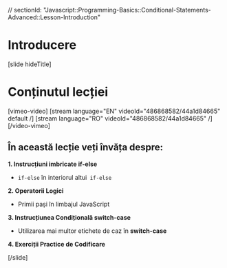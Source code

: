 // sectionId: "Javascript::Programming-Basics::Conditional-Statements-Advanced::Lesson-Introduction"

# Introducere

[slide hideTitle]

# Conținutul lecției

[vimeo-video]
[stream language="EN" videoId="486868582/44a1d84665" default /]
[stream language="RO" videoId="486868582/44a1d84665"  /]
[/video-vimeo]

## În această lecție veți învăța despre:

**1. Instrucțiuni imbricate if-else**
- `if-else` în interiorul altui` if-else` 

**2. Operatorii Logici**
- Primii pași în limbajul JavaScript

**3. Instrucțiunea Condițională switch-case**
- Utilizarea mai multor etichete de caz în **switch-case**

**4. Exerciții Practice de Codificare**

[/slide]


